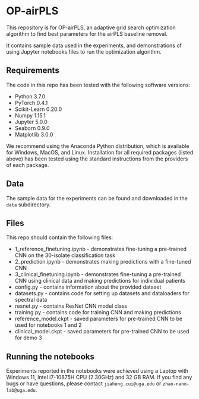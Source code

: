 # OP-airPLS

This repository is for OP-airPLS, an adaptive grid search optimization algorithm to find best parameters for the airPLS baseline removal.

It contains sample data used in the experiments, and demonstrations of using Jupyter notebooks files to run the optimization algorithm. 

## Requirements

The code in this repo has been tested with the following software versions:
- Python 3.7.0
- PyTorch 0.4.1
- Scikit-Learn 0.20.0
- Numpy 1.15.1
- Jupyter 5.0.0
- Seaborn 0.9.0
- Matplotlib 3.0.0

We recommend using the Anaconda Python distribution, which is available for Windows, MacOS, and Linux. Installation for all required packages (listed above) has been tested using the standard instructions from the providers of each package. 

## Data

The sample data for the experiments can be found and downloaded in the `data` subdirectory.

## Files

This repo should contain the following files:
- 1_reference_finetuning.ipynb - demonstrates fine-tuning a pre-trained CNN on the 30-isolate classification task
- 2_prediction.ipynb - demonstrates making predictions with a fine-tuned CNN
- 3_clinical_finetuning.ipynb - demonstrates fine-tuning a pre-trained CNN using clinical data and making predictions for individual patients
- config.py - contains information about the provided dataset
- datasets.py - contains code for setting up datasets and dataloaders for spectral data
- resnet.py - contains ResNet CNN model class
- training.py - contains code for training CNN and making predictions
- reference_model.ckpt - saved parameters for pre-trained CNN to be used for notebooks 1 and 2
- clinical_model.ckpt - saved parameters for pre-trained CNN to be used for demo 3

## Running the notebooks

Experiments reported in the notebooks were achieved using a Laptop with Windows 11, Intel i7-10875H CPU (2.30GHz) and 32 GB RAM. If you find any bugs or have questions, please contact `jiaheng.cui@uga.edu` or `zhao-nano-lab@uga.edu`.

